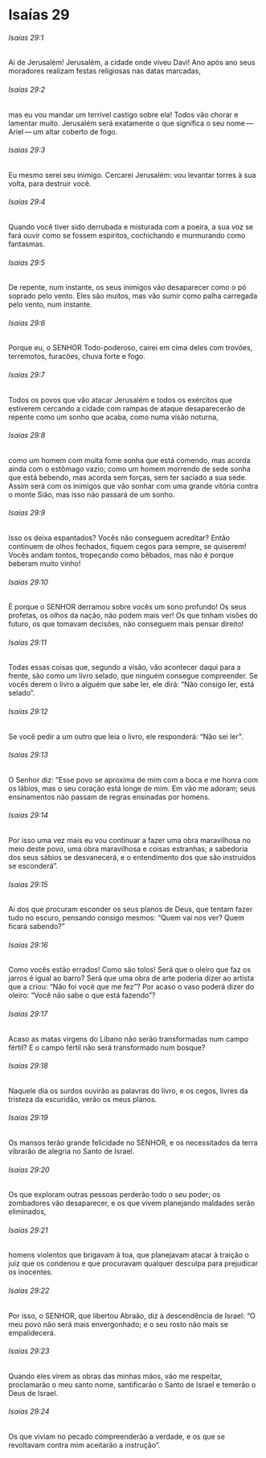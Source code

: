 # Isaías 29

###### Isaías 29:1

Ai de Jerusalém! Jerusalém, a cidade onde viveu Davi! Ano após ano seus moradores realizam festas religiosas nas datas marcadas,

###### Isaías 29:2

mas eu vou mandar um terrível castigo sobre ela! Todos vão chorar e lamentar muito. Jerusalém será exatamente o que significa o seu nome — Ariel — um altar coberto de fogo.

###### Isaías 29:3

Eu mesmo serei seu inimigo. Cercarei Jerusalém: vou levantar torres à sua volta, para destruir você.

###### Isaías 29:4

Quando você tiver sido derrubada e misturada com a poeira, a sua voz se fará ouvir como se fossem espíritos, cochichando e murmurando como fantasmas.

###### Isaías 29:5

De repente, num instante, os seus inimigos vão desaparecer como o pó soprado pelo vento. Eles são muitos, mas vão sumir como palha carregada pelo vento, num instante.

###### Isaías 29:6

Porque eu, o SENHOR Todo-poderoso, cairei em cima deles com trovões, terremotos, furacões, chuva forte e fogo.

###### Isaías 29:7

Todos os povos que vão atacar Jerusalém e todos os exércitos que estiverem cercando a cidade com rampas de ataque desaparecerão de repente como um sonho que acaba, como numa visão noturna,

###### Isaías 29:8

como um homem com muita fome sonha que está comendo, mas acorda ainda com o estômago vazio; como um homem morrendo de sede sonha que está bebendo, mas acorda sem forças, sem ter saciado a sua sede. Assim será com os inimigos que vão sonhar com uma grande vitória contra o monte Sião, mas isso não passará de um sonho.

###### Isaías 29:9

Isso os deixa espantados? Vocês não conseguem acreditar? Então continuem de olhos fechados, fiquem cegos para sempre, se quiserem! Vocês andam tontos, tropeçando como bêbados, mas não é porque beberam muito vinho!

###### Isaías 29:10

É porque o SENHOR derramou sobre vocês um sono profundo! Os seus profetas, os olhos da nação, não podem mais ver! Os que tinham visões do futuro, os que tomavam decisões, não conseguem mais pensar direito!

###### Isaías 29:11

Todas essas coisas que, segundo a visão, vão acontecer daqui para a frente, são como um livro selado, que ninguém consegue compreender. Se vocês derem o livro a alguém que sabe ler, ele dirá: “Não consigo ler, está selado”.

###### Isaías 29:12

Se você pedir a um outro que leia o livro, ele responderá: “Não sei ler”.

###### Isaías 29:13

O Senhor diz: “Esse povo se aproxima de mim com a boca e me honra com os lábios, mas o seu coração está longe de mim. Em vão me adoram; seus ensinamentos não passam de regras ensinadas por homens.

###### Isaías 29:14

Por isso uma vez mais eu vou continuar a fazer uma obra maravilhosa no meio deste povo, uma obra maravilhosa e coisas estranhas; a sabedoria dos seus sábios se desvanecerá, e o entendimento dos que são instruídos se esconderá”.

###### Isaías 29:15

Ai dos que procuram esconder os seus planos de Deus, que tentam fazer tudo no escuro, pensando consigo mesmos: “Quem vai nos ver? Quem ficará sabendo?”

###### Isaías 29:16

Como vocês estão errados! Como são tolos! Será que o oleiro que faz os jarros é igual ao barro? Será que uma obra de arte poderia dizer ao artista que a criou: “Não foi você que me fez”? Por acaso o vaso poderá dizer do oleiro: “Você não sabe o que está fazendo”?

###### Isaías 29:17

Acaso as matas virgens do Líbano não serão transformadas num campo fértil? E o campo fértil não será transformado num bosque?

###### Isaías 29:18

Naquele dia os surdos ouvirão as palavras do livro, e os cegos, livres da tristeza da escuridão, verão os meus planos.

###### Isaías 29:19

Os mansos terão grande felicidade no SENHOR, e os necessitados da terra vibrarão de alegria no Santo de Israel.

###### Isaías 29:20

Os que exploram outras pessoas perderão todo o seu poder; os zombadores vão desaparecer, e os que vivem planejando maldades serão eliminados,

###### Isaías 29:21

homens violentos que brigavam à toa, que planejavam atacar à traição o juiz que os condenou e que procuravam qualquer desculpa para prejudicar os inocentes.

###### Isaías 29:22

Por isso, o SENHOR, que libertou Abraão, diz à descendência de Israel: “O meu povo não será mais envergonhado; e o seu rosto não mais se empalidecerá.

###### Isaías 29:23

Quando eles virem as obras das minhas mãos, vão me respeitar, proclamarão o meu santo nome, santificarão o Santo de Israel e temerão o Deus de Israel.

###### Isaías 29:24

Os que viviam no pecado compreenderão a verdade, e os que se revoltavam contra mim aceitarão a instrução”.

